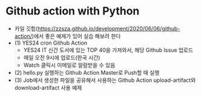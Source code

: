 # Github action with Python

- 카일 깃헙(https://zzsza.github.io/development/2020/06/06/github-action/)에서 좋은 예제가 있어 실습 해보려 한다
- (1) YES24 cron Github Action
  - YES24 IT 신간 도서에 있는 TOP 40을 가져와서, 해당 Github Issue 업로드
  - 매일 오전 9시에 업로드(한국 시간)
  - Watch 클릭시 이메일로 알람받을 수 있음
- (2) hello.py 실행하는 Github Action
Master로 Push할 때 실행
- (3) Job에서 생성한 파일을 공유해서 사용하는 Github Action
upload-artifact와 download-artifact 사용 예제
